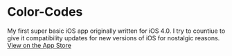 Color-Codes
===========

My first super basic iOS app originally written for iOS 4.0. I try to countiue to give it compatibility updates for new versions of iOS for nostalgic reasons. [View on the App Store](https://itunes.apple.com/us/app/color-codes/id455003501?ls=1&mt=8)
